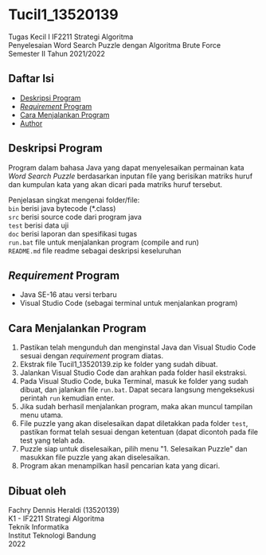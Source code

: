 # Tucil1_13520139

Tugas Kecil I IF2211 Strategi Algoritma <br>
Penyelesaian Word Search Puzzle dengan Algoritma Brute Force <br>
Semester II Tahun 2021/2022 <br>

## Daftar Isi

- [Deskripsi Program](#deskripsi-program)
- [_Requirement_ Program](#requirement-program)
- [Cara Menjalankan Program](#cara-menjalankan-program)
- [Author](#dibuat-oleh)

## Deskripsi Program

Program dalam bahasa Java yang dapat menyelesaikan permainan kata _Word Search Puzzle_
berdasarkan inputan file yang berisikan matriks huruf dan kumpulan kata yang akan dicari
pada matriks huruf tersebut.

Penjelasan singkat mengenai folder/file: <br>
`bin` berisi java bytecode (\*.class) <br>
`src` berisi source code dari program java <br>
`test` berisi data uji <br>
`doc` berisi laporan dan spesifikasi tugas <br>
`run.bat` file untuk menjalankan program (compile and run) <br>
`README.md` file readme sebagai deskripsi keseluruhan <br>

## _Requirement_ Program

- Java SE-16 atau versi terbaru
- Visual Studio Code (sebagai terminal untuk menjalankan program)

## Cara Menjalankan Program

1. Pastikan telah mengunduh dan menginstal Java dan Visual Studio Code sesuai dengan _requirement_ program diatas. <br>
2. Ekstrak file Tucil1_13520139.zip ke folder yang sudah dibuat. <br>
3. Jalankan Visual Studio Code dan arahkan pada folder hasil ekstraksi. <br>
4. Pada Visual Studio Code, buka Terminal, masuk ke folder yang sudah dibuat, dan jalankan file `run.bat`. Dapat secara langsung mengeksekusi perintah `run` kemudian enter. <br>
5. Jika sudah berhasil menjalankan program, maka akan muncul tampilan menu utama. <br>
6. File puzzle yang akan diselesaikan dapat diletakkan pada folder `test`, pastikan format telah sesuai dengan ketentuan (dapat dicontoh pada file test yang telah ada.
   <br>
7. Puzzle siap untuk diselesaikan, pilih menu "1. Selesaikan Puzzle" dan masukkan file puzzle yang akan diselesaikan. <br>
8. Program akan menampilkan hasil pencarian kata yang dicari.

## Dibuat oleh

Fachry Dennis Heraldi (13520139) <br>
K1 - IF2211 Strategi Algoritma <br>
Teknik Informatika <br>
Institut Teknologi Bandung <br>
2022 <br>
